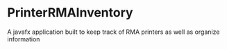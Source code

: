 # PrinterRMAInventory
A javafx application built to keep track of RMA printers as well as organize information
